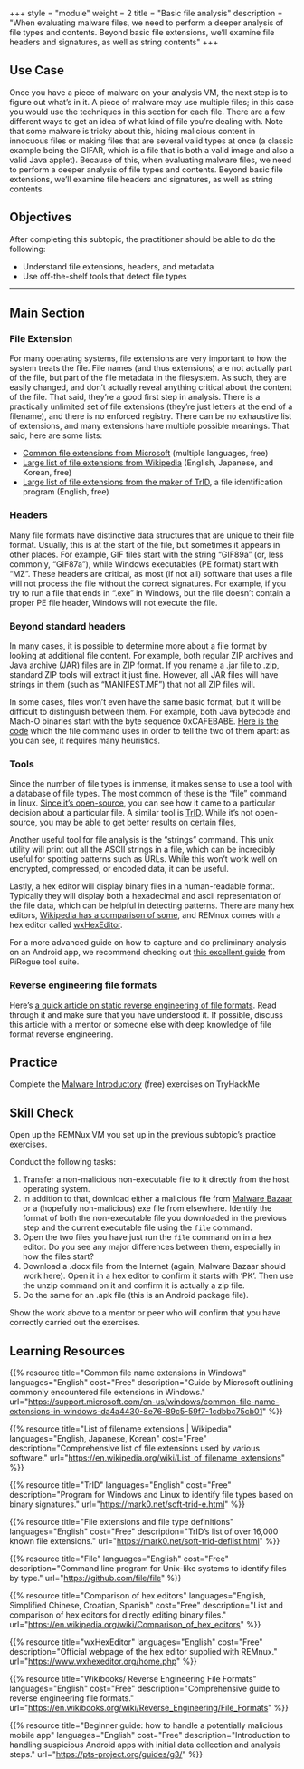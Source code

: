 +++
style = "module"
weight = 2
title = "Basic file analysis"
description = "When evaluating malware files, we need to perform a deeper analysis of file types and contents. Beyond basic file extensions, we’ll examine file headers and signatures, as well as string contents"
+++

## Use Case

Once you have a piece of malware on your analysis VM, the next step is to figure out what’s in it. A piece of malware may use multiple files; in this case you would use the techniques in this section for each file. There are a few different ways to get an idea of what kind of file you’re dealing with. Note that some malware is tricky about this, hiding malicious content in innocuous files or making files that are several valid types at once (a classic example being the GIFAR, which is a file that is both a valid image and also a valid Java applet). Because of this, when evaluating malware files, we need to perform a deeper analysis of file types and contents. Beyond basic file extensions, we’ll examine file headers and signatures, as well as string contents.

## Objectives

After completing this subtopic, the practitioner should be able to do the following:

- Understand file extensions, headers, and metadata
- Use off-the-shelf tools that detect file types

---
## Main Section
### File Extension

For many operating systems, file extensions are very important to how the system treats the file. File names (and thus extensions) are not actually part of the file, but part of the file metadata in the filesystem. As such, they are easily changed, and don’t actually reveal anything critical about the content of the file. That said, they’re a good first step in analysis. There is a practically unlimited set of file extensions (they’re just letters at the end of a filename), and there is no enforced registry. There can be no exhaustive list of extensions, and many extensions have multiple possible meanings. That said, here are some lists:

- [Common file extensions from Microsoft](https://support.microsoft.com/windows/common-file-name-extensions-in-windows-da4a4430-8e76-89c5-59f7-1cdbbc75cb01) (multiple languages, free)
- [Large list of file extensions from Wikipedia](https://en.wikipedia.org/wiki/List_of_filename_extensions) (English, Japanese, and Korean, free)
- [Large list of file extensions from the maker of TrID](https://mark0.net/soft-trid-deflist.html), a file identification program (English, free)

### Headers

Many file formats have distinctive data structures that are unique to their file format. Usually, this is at the start of the file, but sometimes it appears in other places. For example, GIF files start with the string “GIF89a” (or, less commonly, “GIF87a”), while Windows executables (PE format) start with “MZ”. These headers are critical, as most (if not all) software that uses a file will not process the file without the correct signatures. For example, if you try to run a file that ends in “.exe” in Windows, but the file doesn’t contain a proper PE file header, Windows will not execute the file.

### Beyond standard headers

In many cases, it is possible to determine more about a file format by looking at additional file content. For example, both regular ZIP archives and Java archive (JAR) files are in ZIP format. If you rename a .jar file to .zip, standard ZIP tools will extract it just fine. However, all JAR files will have strings in them (such as “MANIFEST.MF”) that not all ZIP files will.

In some cases, files won’t even have the same basic format, but it will be difficult to distinguish between them. For example, both Java bytecode and Mach-O binaries start with the byte sequence 0xCAFEBABE. [Here is the code](https://github.com/file/file/blob/master/magic/Magdir/cafebabe) which the file command uses in order to tell the two of them apart: as you can see, it requires many heuristics.

### Tools

Since the number of file types is immense, it makes sense to use a tool with a database of file types. The most common of these is the “file” command in linux. [Since it’s open-source](https://github.com/file/file), you can see how it came to a particular decision about a particular file. A similar tool is [TrID](https://mark0.net/soft-trid-e.html). While it’s not open-source, you may be able to get better results on certain files,

Another useful tool for file analysis is the “strings” command. This unix utility will print out all the ASCII strings in a file, which can be incredibly useful for spotting patterns such as URLs. While this won’t work well on encrypted, compressed, or encoded data, it can be useful.

Lastly, a hex editor will display binary files in a human-readable format. Typically they will display both a hexadecimal and ascii representation of the file data, which can be helpful in detecting patterns. There are many hex editors, [Wikipedia has a comparison of some](https://en.wikipedia.org/wiki/Comparison_of_hex_editors), and REMnux comes with a hex editor called [wxHexEditor](https://www.wxhexeditor.org/home.php).

For a more advanced guide on how to capture and do preliminary analysis on an Android app, we recommend checking out [this excellent guide](https://pts-project.org/guides/g3/) from PiRogue tool suite.

### Reverse engineering file formats

Here’s [a quick article on static reverse engineering of file formats](https://en.wikibooks.org/wiki/Reverse_Engineering/File_Formats). Read through it and make sure that you have understood it. If possible, discuss this article with a mentor or someone else with deep knowledge of file format reverse engineering.

## Practice

Complete the [Malware Introductory](https://tryhackme.com/room/malmalintroductory) (free) exercises on TryHackMe

## Skill Check

Open up the REMNux VM you set up in the previous subtopic’s practice exercises.

Conduct the following tasks:

1. Transfer a non-malicious non-executable file to it directly from the host operating system.
2. In addition to that, download either a malicious file from [Malware Bazaar](https://bazaar.abuse.ch/) or a (hopefully non-malicious) exe file from elsewhere. Identify the format of both the non-executable file you downloaded in the previous step and the current executable file using the `file` command.
3. Open the two files you have just run the `file` command on in a hex editor. Do you see any major differences between them, especially in how the files start?
4. Download a .docx file from the Internet (again, Malware Bazaar should work here). Open it in a hex editor to confirm it starts with ‘PK’. Then use the unzip command on it and confirm it is actually a zip file.
5. Do the same for an .apk file (this is an Android package file).

Show the work above to a mentor or peer who will confirm that you have correctly carried out the exercises.

## Learning Resources

{{% resource title="Common file name extensions in Windows" languages="English" cost="Free" description="Guide by Microsoft outlining commonly encountered file extensions in Windows." url="https://support.microsoft.com/en-us/windows/common-file-name-extensions-in-windows-da4a4430-8e76-89c5-59f7-1cdbbc75cb01" %}}

{{% resource title="List of filename extensions | Wikipedia" languages="English, Japanese, Korean" cost="Free" description="Comprehensive list of file extensions used by various software." url="https://en.wikipedia.org/wiki/List_of_filename_extensions" %}}

{{% resource title="TrID" languages="English" cost="Free" description="Program for Windows and Linux to identify file types based on binary signatures." url="https://mark0.net/soft-trid-e.html" %}}

{{% resource title="File extensions and file type definitions" languages="English" cost="Free" description="TrID’s list of over 16,000 known file extensions." url="https://mark0.net/soft-trid-deflist.html" %}}

{{% resource title="File" languages="English" cost="Free" description="Command line program for Unix-like systems to identify files by type." url="https://github.com/file/file" %}}

{{% resource title="Comparison of hex editors" languages="English, Simplified Chinese, Croatian, Spanish" cost="Free" description="List and comparison of hex editors for directly editing binary files." url="https://en.wikipedia.org/wiki/Comparison_of_hex_editors" %}}

{{% resource title="wxHexEditor" languages="English" cost="Free" description="Official webpage of the hex editor supplied with REMnux." url="https://www.wxhexeditor.org/home.php" %}}

{{% resource title="Wikibooks/ Reverse Engineering File Formats" languages="English" cost="Free" description="Comprehensive guide to reverse engineering file formats." url="https://en.wikibooks.org/wiki/Reverse_Engineering/File_Formats" %}}

{{% resource title="Beginner guide: how to handle a potentially malicious mobile app" languages="English" cost="Free" description="Introduction to handling suspicious Android apps with initial data collection and analysis steps." url="https://pts-project.org/guides/g3/" %}}